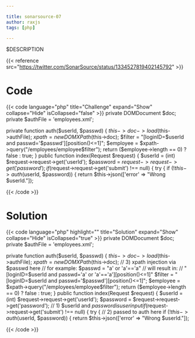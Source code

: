 ```yaml
---

title: sonarsource-07
author: raxjs
tags: [php]

---
```


$DESCRIPTION

<!--more-->
{{< reference src="https://twitter.com/SonarSource/status/1334527819402145792" >}}

# Code
{{< code language="php"  title="Challenge" expand="Show" collapse="Hide" isCollapsed="false" >}}
private DOMDocument $doc;
private $authFile = 'employees.xml';

private function auth($userId, $passwd) {
    $this->doc->load($this->authFile);
    $xpath = new DOMXPath($this->doc);
    $filter = "[loginID=$userId and passwd='$passwd'][position()<=1]";
    $employee = $xpath->query("/employees/employee$filter");
    return ($employee->length == 0) ? false : true;
}
public function index(Request $request) {
    $userId = (int) $request->request->get('userId');
    $password = $request->request->get('password');
    if ($request->request->get('submit') !== null) {
	try {
	    if (!$this->auth($userId, $password)) {
		return $this->json(['error' => "Wrong $userId."]);

{{< /code >}}

# Solution
{{< code language="php" highlight="" title="Solution" expand="Show" collapse="Hide" isCollapsed="true" >}}
private DOMDocument $doc;
private $authFile = 'employees.xml';

private function auth($userId, $passwd) {
    $this->doc->load($this->authFile);
    $xpath = new DOMXPath($this->doc);
    // 3) xpath injection via $passwd here
    //    for example: $passwd = "a' or 'a'=='a"
    //    will result in:
    //    "[loginID=$userId and passwd='a' or 'a'=='a'][position()<=1]"
    $filter = "[loginID=$userId and passwd='$passwd'][position()<=1]";
    $employee = $xpath->query("/employees/employee$filter");
    return ($employee->length == 0) ? false : true;
}
public function index(Request $request) {
    $userId = (int) $request->request->get('userId');
    $password = $request->request->get('password');
    // 1) $userId and $password is user input
    if ($request->request->get('submit') !== null) {
	try {
        // 2) passed to auth here
	    if (!$this->auth($userId, $password)) {
		return $this->json(['error' => "Wrong $userId."]);


{{< /code >}}